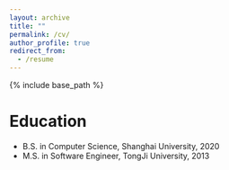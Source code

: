 ```yaml
---
layout: archive
title: ""
permalink: /cv/
author_profile: true
redirect_from:
  - /resume
---
```


{% include base_path %}

Education
======
* B.S. in Computer Science, Shanghai University, 2020
* M.S. in Software Engineer, TongJi University, 2013
